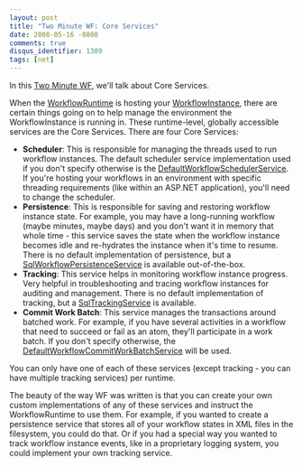```yaml
---
layout: post
title: "Two Minute WF: Core Services"
date: 2008-05-16 -0800
comments: true
disqus_identifier: 1389
tags: [net]
---
```

In this [Two Minute WF](/archive/2008/03/20/two-minute-wf.aspx), we'll
talk about Core Services.

When the
[WorkflowRuntime](/archive/2008/04/02/two-minute-wf-workflowruntime.aspx)
is hosting your
[WorkflowInstance](/archive/2008/04/29/two-minute-wf-workflowinstance.aspx),
there are certain things going on to help manage the environment the
WorkflowInstance is running in. These runtime-level, globally accessible
services are the Core Services. There are four Core Services:

-   **Scheduler**: This is responsible for managing the threads used to
    run workflow instances. The default scheduler service implementation
    used if you don't specify otherwise is the
    [DefaultWorkflowSchedulerService](http://msdn.microsoft.com/en-us/library/system.workflow.runtime.hosting.defaultworkflowschedulerservice.aspx).
    If you're hosting your workflows in an environment with specific
    threading requirements (like within an ASP.NET application), you'll
    need to change the scheduler.
-   **Persistence**: This is responsible for saving and restoring
    workflow instance state. For example, you may have a long-running
    workflow (maybe minutes, maybe days) and you don't want it in memory
    that whole time - this service saves the state when the workflow
    instance becomes idle and re-hydrates the instance when it's time to
    resume. There is no default implementation of persistence, but a
    [SqlWorkflowPersistenceService](http://msdn.microsoft.com/en-us/library/system.workflow.runtime.hosting.sqlworkflowpersistenceservice.aspx)
    is available out-of-the-box.
-   **Tracking**: This service helps in monitoring workflow instance
    progress. Very helpful in troubleshooting and tracing workflow
    instances for auditing and management. There is no default
    implementation of tracking, but a
    [SqlTrackingService](http://msdn.microsoft.com/en-us/library/system.workflow.runtime.tracking.sqltrackingservice.aspx)
    is available.
-   **Commit Work Batch**: This service manages the transactions around
    batched work. For example, if you have several activities in a
    workflow that need to succeed or fail as an atom, they'll
    participate in a work batch. If you don't specify otherwise, the
    [DefaultWorkflowCommitWorkBatchService](http://msdn.microsoft.com/en-us/library/system.workflow.runtime.hosting.defaultworkflowcommitworkbatchservice.aspx)
    will be used.

You can only have one of each of these services (except tracking - you
can have multiple tracking services) per runtime.

The beauty of the way WF was written is that you can create your own
custom implementations of any of these services and instruct the
WorkflowRuntime to use them. For example, if you wanted to create a
persistence service that stores all of your workflow states in XML files
in the filesystem, you could do that. Or if you had a special way you
wanted to track workflow instance events, like in a proprietary logging
system, you could implement your own tracking service.

